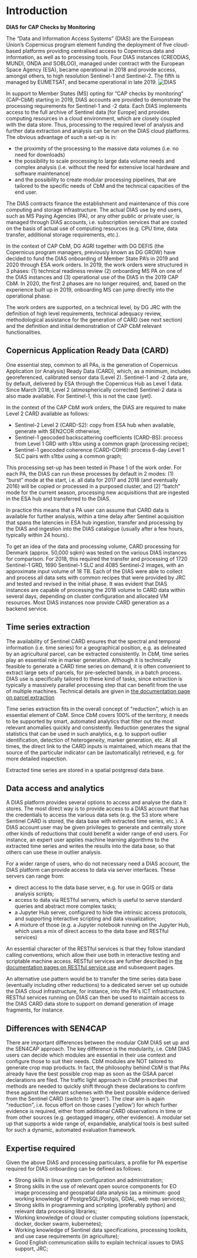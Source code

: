 # Introduction

**DIAS for CAP Checks by Monitoring**


The “Data and Information Access Systems” (DIAS) are the European Union’s Copernicus program element funding the deployment of five cloud-based platforms  providing  centralised  access  to  Copernicus  data  and  information,  as  well as to processing tools. Four DIAS instances (CREODIAS, MUNDI, ONDA and SOBLOO), managed under contract with the European Space Agency (ESA), became operational in 2018 and provide access, amongst others, to high resolution Sentinel-1 and Sentinel-2. The fifth is managed by EUMETSAT, and became operational in late 2019. 
![DIAS](https://www.copernicus.eu/sites/default/files/DIAS_0.jpg)

In support to Member States (MS) opting for “CAP checks by monitoring” (CAP-CbM) starting in 2019, DIAS accounts are provided to demonstrate the processing requirements for Sentinel-1 and -2 data. Each DIAS implements access to the full archive of Sentinel data [for Europe] and provides computing resources in a cloud environment, which are closely coupled with the data store. Thus, processing to the required level of analysis and further data extraction and analysis can be run on the DIAS cloud platforms. The obvious advantage of such a set-up is in:
* the proximity of the processing to the massive data volumes (i.e. no need for downloads) 
* the possibility to scale processing to large data volume needs and complex analysis (i.e. without the need for extensive local hardware and software maintenance)
* and the possibility to create modular processing pipelines, that are tailored to the specific needs of CbM and the technical capacities of the end user.

 
The DIAS contracts finance the establishment and maintenance of this core computing and storage infrastructure. The actual DIAS use by end users, such as MS Paying Agencies (PA), or any other public or private user, is managed through DIAS accounts, i.e. subscription services that are costed on the basis of actual use of computing resources (e.g. CPU time, data transfer, additional storage requirements, etc.).
 
In the context of CAP CbM, DG AGRI together with DG DEFIS (the Copernicus program managers, previously known as DG GROW) have decided to fund the DIAS onboarding of Member State PA’s in 2019 and 2020 through ESA work orders. In 2019, the work orders were structured in 3 phases: (1) technical readiness review (2) onboarding MS PA on one of the DIAS instances and (3) operational use of the DIAS in the 2019 CAP CbM. In 2020, the first 2 phases are no longer required, and, based on the experience built up in 2019, onboarding MS can jump directly into the operational phase.

The work orders are supported, on a technical level, by DG JRC with the definition of high level requirements, technical adequacy review, methodological assistance for the generation of CARD (see next section) and the definition and initial demonstration of CAP CbM relevant functionalities.


## Copernicus Application Ready Data (CARD)

One essential step, common to all PAs, is the generation of Copernicus Application (or Analysis) Ready Data (CARD), which, as a minimum, includes georeferenced, calibrated sensor data (Level 2). Sentinel-1 and -2 data are, by default, delivered by ESA through the Copernicus Hub as Level 1 data. Since March 2018, Level 2 (atmospherically corrected) Sentinel-2 data is also made available. For Sentinel-1, this is not the case (yet).

In the context of the CAP CbM work orders, the DIAS are required to make Level 2 CARD available as follows:

- Sentinel-2 Level 2 (CARD-S2): copy from ESA hub when available, generate with SEN2COR otherwise; 
- Sentinel-1 geocoded backscattering coefficients (CARD-BS): process from Level 1 GRD with s1tbx using a common graph (processing recipe); 
- Sentinel-1 geocoded coherence (CARD-COH6): process 6-day Level 1 SLC pairs with s1tbx using a common graph;

This processing set-up has been tested in Phase 1 of the work order. For each PA, the DIAS can run these processes by default in 2 modes: (1) “burst” mode at the start, i.e. all data for 2017 and 2018 (and eventually 2016) will be copied or processed in a purposed cluster, and (2) “batch” mode for the current season, processing new acquisitions that are ingested in the ESA hub and transferred to the DIAS.

In practice this means that a PA user can assume that CARD data is available for further analysis, within a time delay after Sentinel acquisition that spans the latencies in ESA hub ingestion, transfer and processing by the DIAS and ingestion into the DIAS catalogue (usually after a few hours, typically within 24 hours).

To get an idea of the data and processing volume, CARD processing for Denmark (approx. 50,000 sqkm) was tested on the various DIAS instances for comparison. For 2018, this required the transfer and processing of 1720 Sentinel-1 GRD, 1690 Sentinel-1 SLC and 4085 Sentinel-2 images, with an approximate input volume of 18 TB. Each of the DIAS were able to collect and process all data sets with common recipes that were provided by JRC and tested and revised in the initial phase. It was evident that DIAS instances are capable of processing the 2018 volume to CARD data within several days, depending on cluster configuration and allocated VM resources. Most DIAS instances now provide CARD generation as a backend service.

## Time series extraction

The availability of Sentinel CARD ensures that the spectral and temporal information (i.e. time series) for a geographical position, e.g. as delineated by an agricultural parcel, can be extracted consistently. In CbM, time series play an essential role in marker generation. Although it is technically feasible to generate a CARD time series on demand, it is often convenient to extract large sets of parcels, for pre-selected bands, in a batch process. DIAS use is specifically tailored to these kind of tasks, since extraction is typically a massively parallel processing step that can benefit from the use of multiple machines.
Technical details are given in [the documentation page on parcel extraction](https://jrc-cbm.readthedocs.io/en/latest/parcel_extraction.html)

Time series extraction fits in the overall concept of "reduction", which is an essential element of CbM. Since CbM covers 100% of the territory, it needs to be supported by smart, automated analytics that filter out the most relevant anomalies quickly and consistently. Reduction generates the signal statistics that can be used in such analytics, e.g. to support outlier identification, detection of heterogeneity, marker generation, etc. At all times, the direct link to the CARD inputs is maintained, which means that the source of the particular indicator can be (automatically) retrieved, e.g. for more detailed inspection.

Extracted time series are stored in a spatial postgresql data base.


## Data access and analytics

A DIAS platform provides several options to access and analyse the data it stores. The most direct way is to provide access to a DIAS account that has the credentials to access the various data sets (e.g. the S3 store where Sentinel CARD is stored, the data base with extracted time series, etc.). A DIAS account user may be given privileges to generate and centrally store other kinds of reductions that could benefit a wider range of end users. For instance, an expert user applies machine learning algorithms to the extracted time series and writes the results into the data base, so that others can use these in outlier analysis. 

For a wider range of users, who do not necessary need a DIAS account, the DIAS platform can provide access to data via server interfaces. These servers can range from:

* direct access to the data base server, e.g. for use in QGIS or data analysis scripts;
* access to data via RESTful servers, which is useful to serve standard queries and abstract more complex tasks;
* a Jupyter Hub server, configured to hide the intrinsic access protocols, and supporting interactive scripting and data visualization;
* A mixture of those (e.g. a Jupyter notebook running on the Jupyter Hub, which uses a mix of direct access to the data base and RESTful services)

An essential character of the RESTful services is that they follow standard calling conventions, which allow their use both in interactive testing and scriptable machine access. RESTful services are further described in [the documentation pages on RESTful service use](https://jrc-cbm.readthedocs.io/en/latest/api_ts.html) and subsequent pages. 

An alternative use pattern would be to transfer the time series data base (eventually including other reductions) to a dedicated server set up outside the DIAS cloud infrastructure, for instance, into the PA's ICT infrastructure. RESTful services running on DIAS can then be used to maintain access to the DIAS CARD data store to support on demand generation of image fragments, for instance.

## Differences with SEN4CAP

There are important differences between the modular CbM DIAS set up and the SEN4CAP approach. The key difference is the modularity, i.e. CbM DIAS users can decide which modules are essential in their use context and configure those to suit their needs. CbM modules are NOT tailored to generate crop map products. In fact, the philosophy behind CbM is that PAs already have the best possible crop map as soon as the GSAA parcel declarations are filed. The traffic light approach in CbM prescribes that methods are needed to quickly shift through these declarations to confirm these against the relevant schemes with the best possible evidence derived from the Sentinel CARD (switch to 'green'). The clear aim is again "reduction", i.e. focus effort on those cases ('yellow') for which further evidence is required, either from additional CARD observations in time or from other sources (e.g. geotagged imagery, other evidence). A modular set up that supports a wide range of, expandable, analytical tools is best suited for such a dynamic, automated evaluation framework. 


## Expertise required

Given the above DIAS and processing particulars, a profile for PA expertise required for DIAS onboarding can be defined as follows:

- Strong skills in linux system configuration and administration;
- Strong skills in the use of relevant open source components for EO image processing and geospatial data analysis (as a minimum: good working knowledge of PostgreSQL/Postgis, GDAL, web map services);
- Strong skills in programming and scripting (preferably python) and relevant data processing libraries;
- Working knowledge of cloud or cluster computing solutions (openstack, docker, docker swarm, kubernetes);
- Working knowledge of Sentinel data specifications, processing toolkits, and use case requirements (in agriculture);
- Good English communication skills to explain technical issues to DIAS support, JRC;